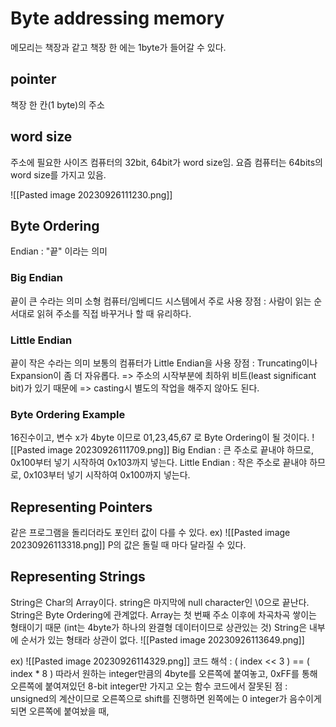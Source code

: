 # Byte addressing memory
메모리는 책장과 같고 책장 한 에는 1byte가 들어갈 수 있다.
## pointer
책장 한 칸(1 byte)의 주소
## word size
주소에 필요한 사이즈
컴퓨터의 32bit, 64bit가 word size임. 요즘 컴퓨터는 64bits의 word size를 가지고 있음.

![[Pasted image 20230926111230.png]]

## Byte Ordering
Endian : "끝" 이라는 의미
### Big Endian
끝이 큰 수라는 의미
소형 컴퓨터/임베디드 시스템에서 주로 사용
장점 : 사람이 읽는 순서대로 읽혀 주소를 직접 바꾸거나 할 때 유리하다.
### Little Endian
끝이 작은 수라는 의미
보통의 컴퓨터가 Little Endian을 사용
장점 : Truncating이나 Expansion이 좀 더 자유롭다.
=> 주소의 시작부분에 최하위 비트(least significant bit)가 있기 때문에
=> casting시 별도의 작업을 해주지 않아도 된다.

### Byte Ordering Example
16진수이고, 변수 x가 4byte 이므로 01,23,45,67 로 Byte Ordering이 될 것이다. 
![[Pasted image 20230926111709.png]]
Big Endian : 큰 주소로 끝내야 하므로, 0x100부터 넣기 시작하여  0x103까지 넣는다.
Little Endian : 작은 주소로 끝내야 하므로, 0x103부터 넣기 시작하여  0x100까지 넣는다.

## Representing Pointers
같은 프로그램을 돌리더라도 포인터 값이 다를 수 있다.
ex)
![[Pasted image 20230926113318.png]]
P의 값은 돌릴 때 마다 달라질 수 있다.

## Representing Strings
String은 Char의 Array이다.
string은 마지막에 null character인 \\0으로 끝난다.
String은 Byte Ordering에 관계없다.
Array는 첫 번째 주소 이후에 차곡차곡 쌓이는 형태이기 때문 (int는 4byte가 하나의 완결형 데이터이므로 상관있는 것)
String은 내부에 순서가 있는 형태라 상관이 없다.
![[Pasted image 20230926113649.png]]

ex)
![[Pasted image 20230926114329.png]]
 코드 해석 : 
 ( index << 3 ) == ( index \* 8 )
 따라서 원하는 integer만큼의 4byte를 오른쪽에 붙여놓고, 0xFF를 통해 오른쪽에 붙여져있던 8-bit integer만 가지고 오는 함수
 코드에서 잘못된 점 : unsigned의 계산이므로 오른쪽으로 shift를 진행하면 왼쪽에는 0
 integer가 음수이게 되면 오른쪽에 붙여놨을 때,